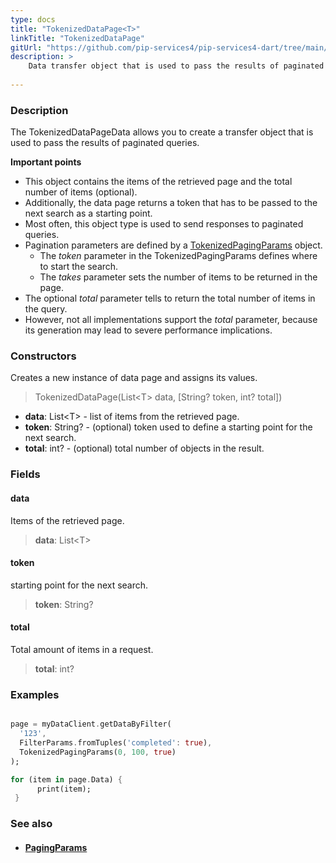 ```yaml
---
type: docs
title: "TokenizedDataPage<T>"
linkTitle: "TokenizedDataPage"
gitUrl: "https://github.com/pip-services4/pip-services4-dart/tree/main/pip-services4-data-dart"
description: > 
    Data transfer object that is used to pass the results of paginated queries.
           
---
```


### Description

The TokenizedDataPageData allows you to create a transfer object that is used to pass the results of paginated queries. 

**Important points**

- This object contains the items of the retrieved page and the total number of items (optional).
- Additionally, the data page returns a token that has to be passed to the next search as a starting point.
- Most often, this object type is used to send responses to paginated queries.
- Pagination parameters are defined by a [TokenizedPagingParams](../tokenized_paging_params) object.
     - The *token* parameter in the TokenizedPagingParams defines where to start the search.
     - The *takes* parameter sets the number of items to be returned in the page.
- The optional *total* parameter tells to return the total number of items in the query.
- However, not all implementations support the *total* parameter, because its generation may lead to severe performance implications.


### Constructors
Creates a new instance of data page and assigns its values.

> TokenizedDataPage(List\<T\> data, [String? token, int? total])

- **data**: List\<T\> - list of items from the retrieved page.
- **token**: String? - (optional) token used to define a starting point for the next search.
- **total**: int? - (optional) total number of objects in the result.


### Fields

<span class="hide-title-link">

#### data
Items of the retrieved page.
> **data**: List\<T\>

#### token
starting point for the next search.
> **token**: String?

#### total
Total amount of items in a request.
> **total**: int?

</span>

### Examples
```dart

page = myDataClient.getDataByFilter(
  '123',
  FilterParams.fromTuples('completed': true),
  TokenizedPagingParams(0, 100, true)
);

for (item in page.Data) {
      print(item);
 }
```

### See also
- #### [PagingParams](../paging_params)
